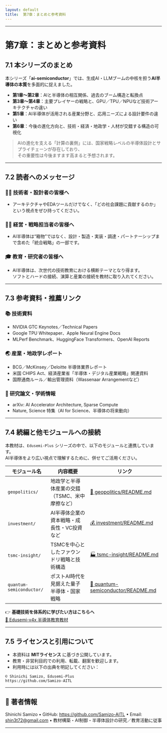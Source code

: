 ```yaml
---
layout: default
title:  第7章：まとめと参考資料
---
```


---

# 第7章：まとめと参考資料

## 7.1 本シリーズのまとめ

本シリーズ「**ai-semiconductor**」では、生成AI・LLMブームの中核を担う**AI半導体の本質**を多面的に捉えました。

- **第1章〜第2章**：AIと半導体の相互関係、過去のブーム構造と転換点  
- **第3章〜第4章**：主要プレイヤーの戦略と、GPU／TPU／NPUなど技術アーキテクチャの違い  
- **第5章**：AI半導体が活用される産業分野と、応用ニーズによる設計要件の違い  
- **第6章**：今後の進化方向と、技術・経済・地政学・人材が交錯する構造の可視化

> AIの進化を支える「計算の裏側」には、国家戦略レベルの半導体設計とサプライチェーンが存在しており、  
その重要性は今後ますます高まると予想されます。

---

## 7.2 読者へのメッセージ

### 👩‍🔬 技術者・設計者の皆様へ
- アーキテクチャやEDAツールだけでなく、「どの社会課題に貢献するのか」という視点をぜひ持ってください。

### 🧑‍💼 経営・戦略担当者の皆様へ
- AI半導体は“箱物”ではなく、設計・製造・実装・調達・パートナーシップまで含めた「統合戦略」の一部です。

### 🎓 教育・研究者の皆様へ
- AI半導体は、次世代の技術教育における横断テーマとなり得ます。  
  ソフトとハードの接続、演算と産業の接続を教材に取り入れてください。

---

## 7.3 参考資料・推薦リンク

### 📚 技術資料
- NVIDIA GTC Keynotes／Technical Papers  
- Google TPU Whitepaper、Apple Neural Engine Docs  
- MLPerf Benchmark、HuggingFace Transformers、OpenAI Reports

### 🌏 産業・地政学レポート
- BCG／McKinsey／Deloitte 半導体業界レポート  
- 米国 CHIPS Act、経済産業省「半導体・デジタル産業戦略」関連資料  
- 国際通商ルール／輸出管理資料（Wassenaar Arrangementなど）

### 🧠 研究論文・学術情報
- arXiv: AI Accelerator Architecture, Sparse Compute  
- Nature, Science 特集（AI for Science、半導体の将来動向）

---

## 7.4 続編と他モジュールへの接続

本教材は、`Edusemi-Plus` シリーズの中で、以下のモジュールと連携しています。  
AI半導体をより広い視点で理解するために、併せてご活用ください。

| モジュール名 | 内容概要 | リンク |
|--------------|----------|--------|
| `geopolitics/` | 地政学と半導体産業の交錯（TSMC、米中摩擦など） | [📌 geopolitics/README.md](../geopolitics/README.md) |
| `investment/` | AI半導体企業の資本戦略・成長性・VC投資など | [💰 investment/README.md](../investment/README.md) |
| `tsmc-insight/` | TSMCを中心としたファウンドリ戦略と技術構造 | [🏭 tsmc-insight/README.md](../tsmc-insight/README.md) |
| `quantum-semiconductor/` | ポストAI時代を見据えた量子半導体・国家戦略 | [🔬 quantum-semiconductor/README.md](../quantum-semiconductor/README.md) |

👉 **基礎技術を体系的に学びたい方はこちらへ**  
[📘 Edusemi-v4x 半導体教育教材](https://github.com/Samizo-AITL/Edusemi-v4x)

---

## 7.5 ライセンスと引用について

- 本資料は **MITライセンス** に基づき公開しています。  
- 教育・非営利目的での利用、転載、翻案を歓迎します。  
- 利用時には以下の出典を明記してください：

```text
© Shinichi Samizo, Edusemi-Plus
https://github.com/Samizo-AITL
```
---

## 👤 著者情報

Shinichi Samizo
	•	GitHub: https://github.com/Samizo-AITL
	•	Email: shin3t72@gmail.com
	•	教材構築・AI制御・半導体設計の研究／教育活動に従事

---


